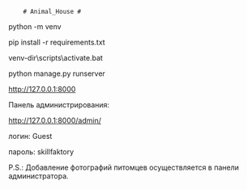        # Animal_House #

python -m venv

pip install -r requirements.txt

venv-dir\scripts\activate.bat

python manage.py runserver

http://127.0.0.1:8000

Панель администрирования:

http://127.0.0.1:8000/admin/

логин: Guest

пароль: skillfaktory


P.S.: Добавление фотографий питомцев осуществляется в панели администратора.